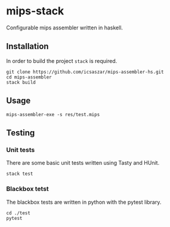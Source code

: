 # mips-stack

Configurable mips assembler written in haskell.

## Installation

In order to build the project `stack` is required.

```
git clone https://github.com/icsaszar/mips-assembler-hs.git
cd mips-assembler
stack build
```

## Usage

```
mips-assembler-exe -s res/test.mips
```

## Testing

### Unit tests

There are some basic unit tests written using Tasty and HUnit.

```
stack test
```

### Blackbox tetst

The blackbox tests are written in python with the pytest library.

```
cd ./test
pytest
```
